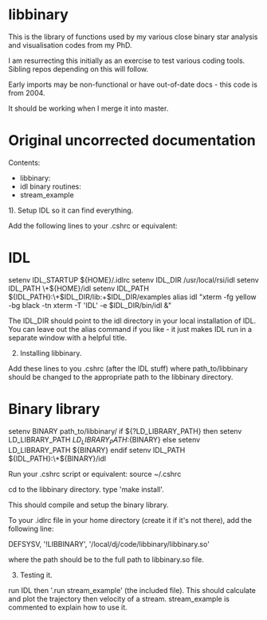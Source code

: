 # libbinary

This is the library of functions used by my various close binary star analysis and visualisation codes from my PhD.

I am resurrecting this initially as an exercise to test various coding tools. Sibling repos depending on this will follow.

Early imports may be non-functional or have out-of-date docs - this code is from 2004.

It should be working when I merge it into master.

# Original uncorrected documentation

Contents:
* libbinary:
* idl binary routines:
* stream_example

1). Setup IDL so it can find everything.

Add the following lines to your .cshrc or equivalent:

# IDL
setenv IDL_STARTUP ${HOME}/.idlrc
setenv IDL_DIR /usr/local/rsi/idl
setenv IDL_PATH \+${HOME}/idl
setenv IDL_PATH ${IDL_PATH}:\+$IDL_DIR/lib:\+$IDL_DIR/examples
alias idl "xterm -fg yellow -bg black -tn xterm -T 'IDL' -e $IDL_DIR/bin/idl &"

The IDL_DIR should point to the idl directory in your local installation of
IDL. You can leave out the alias command if you like - it just makes IDL run
in a separate window with a helpful title.

2) Installing libbinary.

Add these lines to you .cshrc (after the IDL stuff)
where path_to/libbinary should be changed to the appropriate path to
the libbinary directory.

# Binary library
setenv BINARY path_to/libbinary/
if ${?LD_LIBRARY_PATH} then
    setenv LD_LIBRARY_PATH ${LD_LIBRARY_PATH}:${BINARY}
else
    setenv LD_LIBRARY_PATH ${BINARY}
endif
setenv IDL_PATH ${IDL_PATH}:\+${BINARY}/idl

Run your .cshrc script or equivalent: source ~/.cshrc

cd to the libbinary directory.
type 'make install'.

This should compile and setup the binary library.

To your .idlrc file in your home directory (create it if it's not there), add
the following line:

DEFSYSV, '!LIBBINARY', '/local/dj/code/libbinary/libbinary.so'

where the path should be to the full path to libbinary.so file.

3) Testing it.

run IDL then '.run stream_example' (the included file).
This should calculate and plot the trajectory then velocity
of a stream. stream_example is commented to explain how to use it.
